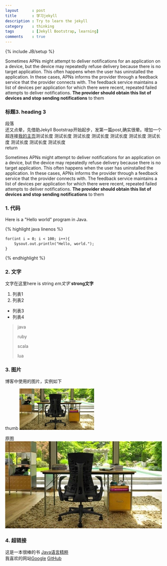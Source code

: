 ```yaml
---
layout      : post
title       : 学习jekyll
description : Try to learn the jekyll
category    : thinking
tags        : [Jekyll Bootstrap, learning]
comments    : true
---
```

{% include JB/setup %}

Sometimes APNs might attempt to deliver notifications for an application on a device, but the device may repeatedly refuse delivery because there is no target application. This often happens when the user has uninstalled the application. In these cases, APNs informs the provider through a feedback service that the provider connects with. The feedback service maintains a list of devices per application for which there were recent, repeated failed attempts to deliver notifications. **The provider should obtain this list of devices and stop sending notifications** to them

### 标题3. heading 3


段落  
还又点晕，先借助Jekyll Bootstrap开始起步，发第一篇post,确实很晕。增加一个超连接[我的主页](http://liangcoder.github.com)测试长度 测试长度 测试长度 测试长度 测试长度 测试长度 测试长度 测试长度 测试长度 测试长度  
return  

Sometimes APNs might attempt to deliver notifications for an application on a device, but the device may repeatedly refuse delivery because there is no target application. This often happens when the user has uninstalled the application. In these cases, APNs informs the provider through a feedback service that the provider connects with. The feedback service maintains a list of devices per application for which there were recent, repeated failed attempts to deliver notifications. **The provider should obtain this list of devices and stop sending notifications** to them

### 1. 代码

Here is a "Hello world" program in Java.

{% highlight java linenos %}

	for(int i = 0; i < 100; i++){
		Sysout.out.println("Hello, world.");
	}

{% endhighlight %}

### 2. 文字

文字在这里here is string *em文字* **strong文字**

1. 列表1
2. 列表2

* 列表3
* 列表4

> java
>
> ruby
>
> scala
>
> lua

### 3. 图片

博客中使用的图片，实例如下  

thumb
![chair](/assets/storage/image/thumb/chair.jpg "chair")

原图
![chair][chairImage]  

### 4. 超链接

这是一本很棒的书
[Java语言精粹](http://www.oreilly.com.cn/index.php?func=book&isbn=978-7-121-13309-1 "Java语言精粹")  
我喜欢的网站[Google][1] [GitHub][2]

[1]: http://www.google.com "google"
[2]: http://github.com "github"

[chairImage]: /assets/storage/image/chair.jpg "chair"

